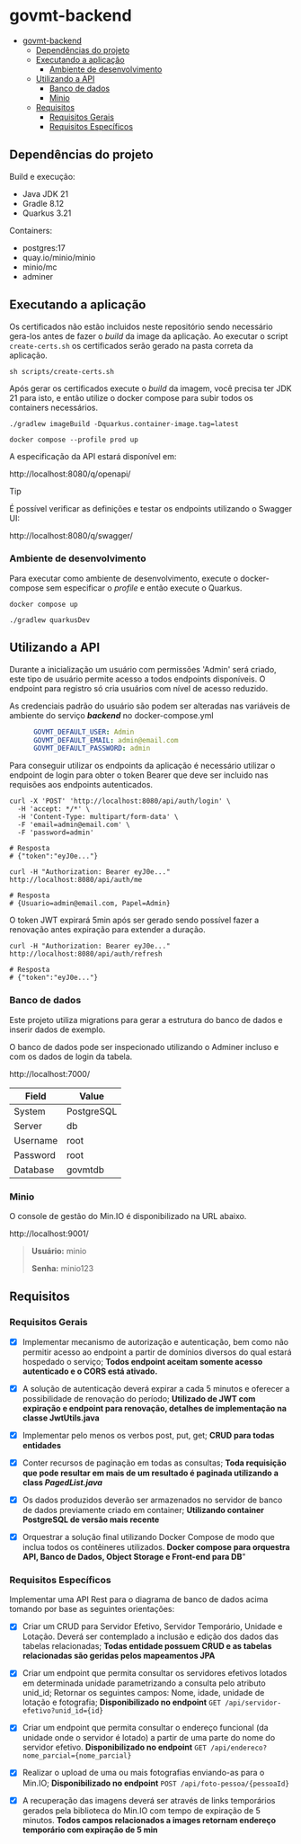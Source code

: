 # govmt-backend

<!-- TOC -->
* [govmt-backend](#govmt-backend)
  * [Dependências do projeto](#dependências-do-projeto)
  * [Executando a aplicação](#executando-a-aplicação)
    * [Ambiente de desenvolvimento](#ambiente-de-desenvolvimento)
  * [Utilizando a API](#utilizando-a-api)
    * [Banco de dados](#banco-de-dados)
    * [Minio](#minio)
  * [Requisitos](#requisitos)
    * [Requisitos Gerais](#requisitos-gerais)
    * [Requisitos Específicos](#requisitos-específicos)
<!-- TOC -->

## Dependências do projeto

Build e execução:
- Java JDK  21
- Gradle 8.12
- Quarkus 3.21

Containers:
- postgres:17
- quay.io/minio/minio
- minio/mc
- adminer

## Executando a aplicação

Os certificados não estão incluidos neste repositório sendo necessário gera-los antes de fazer o _build_ da image da aplicação. Ao executar o script `create-certs.sh` os certificados serão gerado na pasta correta da aplicação.

```shell
sh scripts/create-certs.sh
```

Após gerar os certificados execute o _build_ da imagem, você precisa ter JDK 21 para isto, e então utilize o docker compose para subir todos os containers necessários.

```shell
./gradlew imageBuild -Dquarkus.container-image.tag=latest

docker compose --profile prod up
```

A especificação da API estará disponível em:

http://localhost:8080/q/openapi/

> [!TIP]
> É possível verificar as definições e testar os endpoints utilizando o Swagger UI:
> 
> http://localhost:8080/q/swagger/

### Ambiente de desenvolvimento

Para executar como ambiente de desenvolvimento, execute o docker-compose sem especificar o _profile_ e então execute o Quarkus.

```shell
docker compose up

./gradlew quarkusDev
```

## Utilizando a API

Durante a inicialização um usuário com permissões 'Admin' será criado, este tipo de usuário permite acesso a todos endpoints disponíveis. O endpoint para registro só cria usuários com nível de acesso reduzido.

As credenciais padrão do usuário são podem ser alteradas nas variáveis de ambiente do serviço **_backend_** no docker-compose.yml

```yaml
      GOVMT_DEFAULT_USER: Admin
      GOVMT_DEFAULT_EMAIL: admin@email.com
      GOVMT_DEFAULT_PASSWORD: admin
```

Para conseguir utilizar os endpoints da aplicação é necessário utilizar o endpoint de login para obter o token Bearer que deve ser incluido nas requisões aos endpoints autenticados.

```shell
curl -X 'POST' 'http://localhost:8080/api/auth/login' \
  -H 'accept: */*' \
  -H 'Content-Type: multipart/form-data' \
  -F 'email=admin@email.com' \
  -F 'password=admin'

# Resposta
# {"token":"eyJ0e..."}

curl -H "Authorization: Bearer eyJ0e..." http://localhost:8080/api/auth/me

# Resposta
# {Usuario=admin@email.com, Papel=Admin}
```

O token JWT expirará 5min após ser gerado sendo possível fazer a renovação antes expiração para extender a duração.

```shell
curl -H "Authorization: Bearer eyJ0e..." http://localhost:8080/api/auth/refresh

# Resposta
# {"token":"eyJ0e..."}
```

### Banco de dados

Este projeto utiliza migrations para gerar a estrutura do banco de dados e inserir dados de exemplo.

O banco de dados pode ser inspecionado utilizando o Adminer incluso e com os dados de login da tabela.

http://localhost:7000/

| Field    | Value      |
|----------|------------|
| System   | PostgreSQL |
| Server   | db         |
| Username | root       |
| Password | root       |
| Database | govmtdb    |

### Minio

O console de gestão do Min.IO é disponibilizado na URL abaixo.

http://localhost:9001/

> **Usuário:** minio
> 
> **Senha:** minio123

## Requisitos
### Requisitos Gerais

- [X] Implementar mecanismo de autorização e autenticação, bem como não permitir acesso ao endpoint a partir de domínios diversos do qual estará hospedado o serviço; **Todos endpoint aceitam somente acesso autenticado e o CORS está ativado.**

- [X] A solução de autenticação deverá expirar a cada 5 minutos e oferecer a possibilidade de renovação do período; **Utilizado de JWT com expiração e endpoint para renovação, detalhes de implementação na classe JwtUtils.java**

- [X] Implementar pelo menos os verbos post, put, get; **CRUD para todas entidades**

- [X] Conter recursos de paginação em todas as consultas; **Toda requisição que pode resultar em mais de um resultado é paginada utilizando a class _PagedList.java_**

- [X] Os dados produzidos deverão ser armazenados no servidor de banco de dados previamente criado em container; **Utilizando container PostgreSQL de versão mais recente**

- [X] Orquestrar a solução final utilizando Docker Compose de modo que inclua todos os contêineres utilizados. **Docker compose para orquestra API, Banco de Dados, Object Storage e Front-end para DB**"

### Requisitos Específicos

Implementar uma API Rest para o diagrama de banco de dados acima tomando por base as seguintes orientações:
- [X] Criar um CRUD para Servidor Efetivo, Servidor Temporário, Unidade e Lotação. Deverá ser contemplado a inclusão e edição dos dados das tabelas relacionadas; **Todas entidade possuem CRUD e as tabelas relacionadas são geridas pelos mapeamentos JPA**

- [X] Criar um endpoint que permita consultar os servidores efetivos lotados em determinada unidade parametrizando a consulta pelo atributo unid_id; Retornar os seguintes campos: Nome, idade, unidade de lotação e fotografia; **Disponibilizado no endpoint** `GET /api/servidor-efetivo?unid_id={id}`

- [X] Criar um endpoint que permita consultar o endereço funcional (da unidade onde o servidor é lotado) a partir de uma parte do nome do servidor efetivo. **Disponibilizado no endpoint** `GET /api/endereco?nome_parcial={nome_parcial}`

- [X] Realizar o upload de uma ou mais fotografias enviando-as para o Min.IO; **Disponibilizado no endpoint** `POST /api/foto-pessoa/{pessoaId}`

- [X] A recuperação das imagens deverá ser através de links temporários gerados pela biblioteca do Min.IO com tempo de expiração de 5 minutos. **Todos campos relacionados a images retornam endereço temporário com expiração de 5 min**